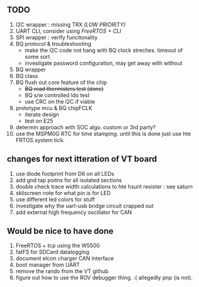 ## TODO
1. I2C wrapper : missing TRX _(LOW PRIORITY)_
1. UART CLI, consider using _FreeRTOS + CLI_
1. SPI wrapper : verify funcitonality
1. BQ protocol & troubleshooting
	- make the I2C code not hang with BQ clock streches. timeout of some sort
	- investigate password configuration, may get away with without
1. BQ wrapper
1. BQ class
1. BQ flush out core feature of the chip
	- <s>BQ read thermisters test (done)</s>
	- BQ s/w controlled ldo test
	- use CRC on the I2C if viable
1. prototype mcu & BQ chipFCLK
	- iterate design
	- test on E25
1. determin approach with SOC algo. custom or 3rd party?
1. use the MSPM0G RTC for time stamping. until this is done just use hte FRTOS system tick.

## changes for next itteration of VT board
1. use diode footprint from D6 on all LEDs
1. add gnd tap poitns for all isolated sections
1. double check trace width calculations to hte hsunt resister : see saturn 
1. skilscreen note for what pin is for LED
1. use different led colors for stuff
1. investigate why the uart-usb bridge circuit crapped out
1. add external high frequency oscillator for CAN

## Would be nice to have done
1. FreeRTOS + tcp using the W5500
1. fatFS for SDCard datalogging
1. document elcon charger CAN interface
1. boot manager from UART
1. remove the rando from the VT github
1. figure out how to use the ROV debugger thing. :( allegedly pnp (is not).